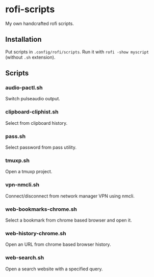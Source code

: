 # rofi-scripts
My own handcrafted rofi scripts.

## Installation
Put scripts in `.config/rofi/scripts`.
Run it with  `rofi -show myscript` (without `.sh` extension).

## Scripts

### audio-pactl.sh
Switch pulseaudio output.

### clipboard-cliphist.sh
Select from clipboard history.

### pass.sh
Select password from pass utility.

### tmuxp.sh
Open a tmuxp project.

### vpn-nmcli.sh
Connect/disconnect from network manager VPN using nmcli.

### web-bookmarks-chrome.sh
Select a bookmark from chrome based browser and open it. 

### web-history-chrome.sh
Open an URL from chrome based browser history. 

### web-search.sh
Open a search website with a specified query.
